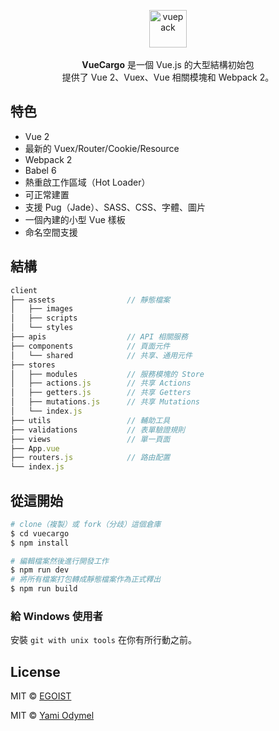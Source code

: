 <p align="center">
  <img src="https://cloud.githubusercontent.com/assets/7308718/20474437/785fdb08-b001-11e6-9e04-9bc4ea5d5a55.png" alt="vuepack" width="60">
  <br><br><strong>VueCargo</strong> 是一個 Vue.js 的大型結構初始包 <br>提供了 Vue 2、Vuex、Vue 相關模塊和 Webpack 2。
</p>

## 特色

- Vue 2
- 最新的 Vuex/Router/Cookie/Resource
- Webpack 2
- Babel 6
- 熱重啟工作區域（Hot Loader）
- 可正常建置
- 支援 Pug（Jade）、SASS、CSS、字體、圖片
- 一個內建的小型 Vue 樣板
- 命名空間支援

## 結構

```js
client
├── assets                // 靜態檔案
│   ├── images
│   ├── scripts
│   └── styles
├── apis                  // API 相關服務
├── components            // 頁面元件
│   └── shared            // 共享、通用元件
├── stores
│   ├── modules           // 服務模塊的 Store
│   ├── actions.js        // 共享 Actions
│   ├── getters.js        // 共享 Getters
│   ├── mutations.js      // 共享 Mutations
│   └── index.js
├── utils                 // 輔助工具
├── validations           // 表單驗證規則
├── views                 // 單一頁面
├── App.vue
├── routers.js            // 路由配置
└── index.js
```

## 從這開始

```bash
# clone（複製）或 fork（分歧）這個倉庫
$ cd vuecargo
$ npm install

# 編輯檔案然後進行開發工作
$ npm run dev
# 將所有檔案打包轉成靜態檔案作為正式釋出
$ npm run build
```

### 給 Windows 使用者

安裝 `git with unix tools` 在你有所行動之前。

## License

MIT &copy; [EGOIST](https://github.com/egoist)

MIT &copy; [Yami Odymel](https://github.com/YamiOdymel)
